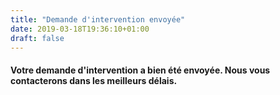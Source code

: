 ```yaml
---
title: "Demande d'intervention envoyée"
date: 2019-03-18T19:36:10+01:00
draft: false
---
```


<h4>Votre demande d'intervention a bien été envoyée. Nous vous contacterons dans les meilleurs délais.</h4>
